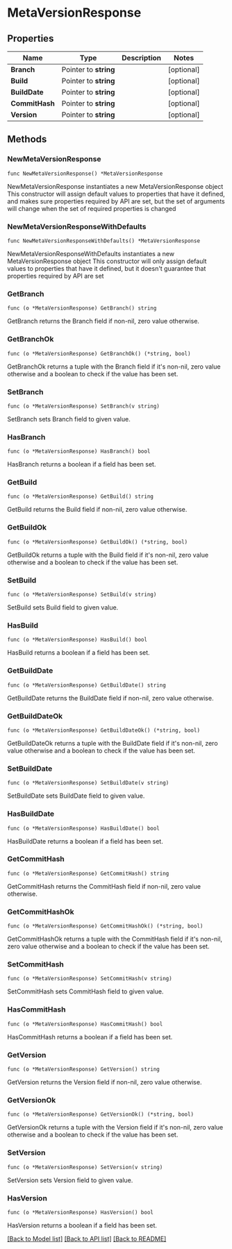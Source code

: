 # MetaVersionResponse

## Properties

Name | Type | Description | Notes
------------ | ------------- | ------------- | -------------
**Branch** | Pointer to **string** |  | [optional] 
**Build** | Pointer to **string** |  | [optional] 
**BuildDate** | Pointer to **string** |  | [optional] 
**CommitHash** | Pointer to **string** |  | [optional] 
**Version** | Pointer to **string** |  | [optional] 

## Methods

### NewMetaVersionResponse

`func NewMetaVersionResponse() *MetaVersionResponse`

NewMetaVersionResponse instantiates a new MetaVersionResponse object
This constructor will assign default values to properties that have it defined,
and makes sure properties required by API are set, but the set of arguments
will change when the set of required properties is changed

### NewMetaVersionResponseWithDefaults

`func NewMetaVersionResponseWithDefaults() *MetaVersionResponse`

NewMetaVersionResponseWithDefaults instantiates a new MetaVersionResponse object
This constructor will only assign default values to properties that have it defined,
but it doesn't guarantee that properties required by API are set

### GetBranch

`func (o *MetaVersionResponse) GetBranch() string`

GetBranch returns the Branch field if non-nil, zero value otherwise.

### GetBranchOk

`func (o *MetaVersionResponse) GetBranchOk() (*string, bool)`

GetBranchOk returns a tuple with the Branch field if it's non-nil, zero value otherwise
and a boolean to check if the value has been set.

### SetBranch

`func (o *MetaVersionResponse) SetBranch(v string)`

SetBranch sets Branch field to given value.

### HasBranch

`func (o *MetaVersionResponse) HasBranch() bool`

HasBranch returns a boolean if a field has been set.

### GetBuild

`func (o *MetaVersionResponse) GetBuild() string`

GetBuild returns the Build field if non-nil, zero value otherwise.

### GetBuildOk

`func (o *MetaVersionResponse) GetBuildOk() (*string, bool)`

GetBuildOk returns a tuple with the Build field if it's non-nil, zero value otherwise
and a boolean to check if the value has been set.

### SetBuild

`func (o *MetaVersionResponse) SetBuild(v string)`

SetBuild sets Build field to given value.

### HasBuild

`func (o *MetaVersionResponse) HasBuild() bool`

HasBuild returns a boolean if a field has been set.

### GetBuildDate

`func (o *MetaVersionResponse) GetBuildDate() string`

GetBuildDate returns the BuildDate field if non-nil, zero value otherwise.

### GetBuildDateOk

`func (o *MetaVersionResponse) GetBuildDateOk() (*string, bool)`

GetBuildDateOk returns a tuple with the BuildDate field if it's non-nil, zero value otherwise
and a boolean to check if the value has been set.

### SetBuildDate

`func (o *MetaVersionResponse) SetBuildDate(v string)`

SetBuildDate sets BuildDate field to given value.

### HasBuildDate

`func (o *MetaVersionResponse) HasBuildDate() bool`

HasBuildDate returns a boolean if a field has been set.

### GetCommitHash

`func (o *MetaVersionResponse) GetCommitHash() string`

GetCommitHash returns the CommitHash field if non-nil, zero value otherwise.

### GetCommitHashOk

`func (o *MetaVersionResponse) GetCommitHashOk() (*string, bool)`

GetCommitHashOk returns a tuple with the CommitHash field if it's non-nil, zero value otherwise
and a boolean to check if the value has been set.

### SetCommitHash

`func (o *MetaVersionResponse) SetCommitHash(v string)`

SetCommitHash sets CommitHash field to given value.

### HasCommitHash

`func (o *MetaVersionResponse) HasCommitHash() bool`

HasCommitHash returns a boolean if a field has been set.

### GetVersion

`func (o *MetaVersionResponse) GetVersion() string`

GetVersion returns the Version field if non-nil, zero value otherwise.

### GetVersionOk

`func (o *MetaVersionResponse) GetVersionOk() (*string, bool)`

GetVersionOk returns a tuple with the Version field if it's non-nil, zero value otherwise
and a boolean to check if the value has been set.

### SetVersion

`func (o *MetaVersionResponse) SetVersion(v string)`

SetVersion sets Version field to given value.

### HasVersion

`func (o *MetaVersionResponse) HasVersion() bool`

HasVersion returns a boolean if a field has been set.


[[Back to Model list]](../README.md#documentation-for-models) [[Back to API list]](../README.md#documentation-for-api-endpoints) [[Back to README]](../README.md)


